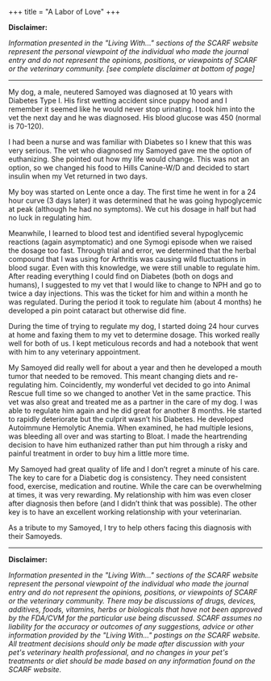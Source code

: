 +++
title = "A Labor of Love"
+++

**Disclaimer:**

*Information presented in the "Living With..." sections of the SCARF website represent the personal viewpoint of the individual who made the journal entry and do not represent the opinions, positions, or viewpoints of SCARF or the veterinary community. [see complete disclaimer at bottom of page]*

-----

My dog, a male, neutered Samoyed was diagnosed at 10 years with Diabetes Type I.  His first wetting accident since puppy hood and I remember it seemed like he would never stop urinating. I took him into the vet the next day and he was diagnosed. His blood glucose was 450 (normal is 70-120).

I had been a nurse and was familiar with Diabetes so I knew that this was very serious.  The vet who diagnosed my Samoyed gave me the option of euthanizing.  She pointed out how my life would change. This was not an option, so we changed his food to Hills Canine-W/D and decided to start insulin when my Vet returned in two days.

My boy was started on Lente once a day. The first time he went in for a 24 hour curve (3 days later) it was determined that he was going hypoglycemic at peak (although he had no symptoms). We cut his dosage in half but had no luck in regulating him.

Meanwhile, I learned to blood test and identified several hypoglycemic reactions (again asymptomatic) and one Symogi episode when we raised the dosage too fast. Through trial and error, we determined that the herbal compound that I was using for Arthritis was causing wild fluctuations in blood sugar.  Even with this knowledge, we were still unable to regulate him. After reading everything I could find on Diabetes (both on dogs and humans), I suggested to my vet that I would like to change to NPH and go to twice a day injections.  This was the ticket for him and within a month he was regulated. During the period it took to regulate him (about 4 months) he developed a pin point cataract but otherwise did fine.

During the time of trying to regulate my dog, I started doing 24 hour curves at home and faxing them to my vet to determine dosage.  This worked really well for both of us.  I kept meticulous records and had a notebook that went with him to any veterinary appointment.

My Samoyed did really well for about a year and then he developed a mouth tumor that needed to be removed. This meant changing diets and re-regulating him. Coincidently, my wonderful vet decided to go into Animal Rescue full time so we changed to another Vet in the same practice.  This vet was also great and treated me as a partner in the care of my dog.  I was able to regulate him again and he did great for another 8 months.  He started to rapidly deteriorate but the culprit wasn’t his Diabetes.  He developed Autoimmune Hemolytic Anemia. When examined, he had multiple lesions, was bleeding all over and was starting to Bloat.  I made the heartrending decision to have him euthanized rather than put him through a risky and painful treatment in order to buy him a little more time.

My Samoyed had great quality of life and I don’t regret a minute of his care.  The key to care for a Diabetic dog is consistency. They need consistent food, exercise, medication and routine.  While the care can be overwhelming at times, it was very rewarding.  My relationship with him was even closer after diagnosis then before (and I didn’t think that was possible).  The other key is to have an excellent working relationship with your veterinarian.

As a tribute to my Samoyed, I try to help others facing this diagnosis with their Samoyeds.

-----

**Disclaimer:**

*Information presented in the "Living With..." sections of the SCARF website represent the personal viewpoint of the individual who made the journal entry and do not represent the opinions, positions, or viewpoints of SCARF or the veterinary community. There may be discussions of drugs, devices, additives, foods, vitamins, herbs or biologicals that have not been approved by the FDA/CVM for the particular use being discussed. SCARF assumes no liability for the accuracy or outcomes of any suggestions, advice or other information provided by the "Living With..." postings on the SCARF website. All treatment decisions should only be made after discussion with your pet's veterinary health professional, and no changes in your pet's treatments or diet should be made based on any information found on the SCARF website.*
